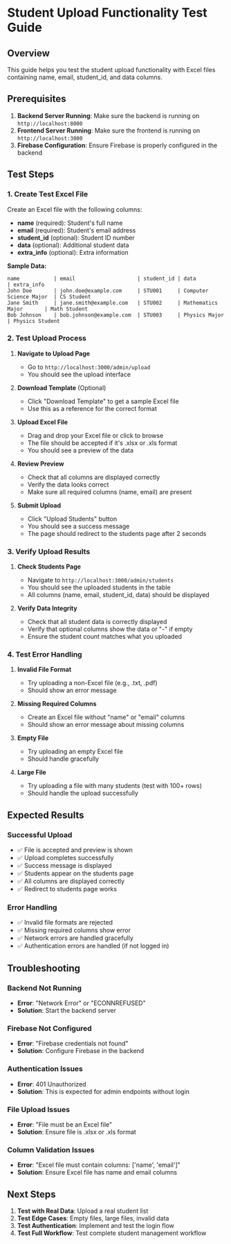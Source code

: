 # Student Upload Functionality Test Guide

## Overview

This guide helps you test the student upload functionality with Excel files containing name, email, student_id, and data columns.

## Prerequisites

1. **Backend Server Running**: Make sure the backend is running on `http://localhost:8000`
2. **Frontend Server Running**: Make sure the frontend is running on `http://localhost:3000`
3. **Firebase Configuration**: Ensure Firebase is properly configured in the backend

## Test Steps

### 1. Create Test Excel File

Create an Excel file with the following columns:

- **name** (required): Student's full name
- **email** (required): Student's email address
- **student_id** (optional): Student ID number
- **data** (optional): Additional student data
- **extra_info** (optional): Extra information

**Sample Data:**

```
name           | email                    | student_id | data                    | extra_info
John Doe       | john.doe@example.com     | STU001     | Computer Science Major  | CS Student
Jane Smith     | jane.smith@example.com   | STU002     | Mathematics Major       | Math Student
Bob Johnson    | bob.johnson@example.com  | STU003     | Physics Major           | Physics Student
```

### 2. Test Upload Process

1. **Navigate to Upload Page**

   - Go to `http://localhost:3000/admin/upload`
   - You should see the upload interface

2. **Download Template** (Optional)

   - Click "Download Template" to get a sample Excel file
   - Use this as a reference for the correct format

3. **Upload Excel File**

   - Drag and drop your Excel file or click to browse
   - The file should be accepted if it's .xlsx or .xls format
   - You should see a preview of the data

4. **Review Preview**

   - Check that all columns are displayed correctly
   - Verify the data looks correct
   - Make sure all required columns (name, email) are present

5. **Submit Upload**
   - Click "Upload Students" button
   - You should see a success message
   - The page should redirect to the students page after 2 seconds

### 3. Verify Upload Results

1. **Check Students Page**

   - Navigate to `http://localhost:3000/admin/students`
   - You should see the uploaded students in the table
   - All columns (name, email, student_id, data) should be displayed

2. **Verify Data Integrity**
   - Check that all student data is correctly displayed
   - Verify that optional columns show the data or "-" if empty
   - Ensure the student count matches what you uploaded

### 4. Test Error Handling

1. **Invalid File Format**

   - Try uploading a non-Excel file (e.g., .txt, .pdf)
   - Should show an error message

2. **Missing Required Columns**

   - Create an Excel file without "name" or "email" columns
   - Should show an error message about missing columns

3. **Empty File**

   - Try uploading an empty Excel file
   - Should handle gracefully

4. **Large File**
   - Try uploading a file with many students (test with 100+ rows)
   - Should handle the upload successfully

## Expected Results

### Successful Upload

- ✅ File is accepted and preview is shown
- ✅ Upload completes successfully
- ✅ Success message is displayed
- ✅ Students appear on the students page
- ✅ All columns are displayed correctly
- ✅ Redirect to students page works

### Error Handling

- ✅ Invalid file formats are rejected
- ✅ Missing required columns show error
- ✅ Network errors are handled gracefully
- ✅ Authentication errors are handled (if not logged in)

## Troubleshooting

### Backend Not Running

- **Error**: "Network Error" or "ECONNREFUSED"
- **Solution**: Start the backend server

### Firebase Not Configured

- **Error**: "Firebase credentials not found"
- **Solution**: Configure Firebase in the backend

### Authentication Issues

- **Error**: 401 Unauthorized
- **Solution**: This is expected for admin endpoints without login

### File Upload Issues

- **Error**: "File must be an Excel file"
- **Solution**: Ensure file is .xlsx or .xls format

### Column Validation Issues

- **Error**: "Excel file must contain columns: ['name', 'email']"
- **Solution**: Ensure Excel file has name and email columns

## Next Steps

1. **Test with Real Data**: Upload a real student list
2. **Test Edge Cases**: Empty files, large files, invalid data
3. **Test Authentication**: Implement and test the login flow
4. **Test Full Workflow**: Test complete student management workflow
